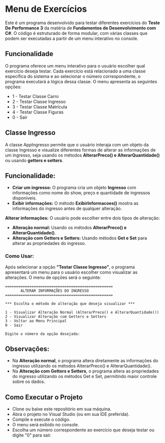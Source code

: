 # Menu de Exercícios
Este é um programa desenvolvido para testar diferentes exercícios do **Teste De Performance 3** da matéria de **Fundamentos de Desenvolvimento com C#**. O código é estruturado de forma modular, com várias classes que podem ser executadas a partir de um menu interativo no console.

## Funcionalidade
O programa oferece um menu interativo para o usuário escolher qual exercício deseja testar. Cada exercício está relacionado a uma classe específica do sistema e ao selecionar o número correspondente, o programa executará a lógica dessa classe. O menu apresenta as seguintes opções:

- 1 - Testar Classe Carro
- 2 - Testar Classe Ingresso
- 3 - Testar Classe Matrícula
- 4 - Testar Classe Figuras
- 0 - Sair

## Classe Ingresso
A classe AppIngresso permite que o usuário interaja com um objeto da classe Ingresso e visualize diferentes formas de alterar as informações de um ingresso, seja usando os métodos **AlterarPreco() e AlterarQuantidade()** ou usando **getters e setters**.

## Funcionalidade:
- **Criar um ingresso:** O programa cria um objeto **Ingresso** com informações como nome do show, preço e quantidade de ingressos disponíveis.
- **Exibir informações:** O método **ExibirInformacoes()** mostra as informações do ingresso antes de qualquer alteração.
  
**Alterar informações:** O usuário pode escolher entre dois tipos de alteração:
- **Alteração normal:** Usando os métodos **AlterarPreco() e AlterarQuantidade()**.
- **Alteração com Getters e Setters:** Usando métodos **Get e Set** para alterar as propriedades do ingresso.

### Como Usar:
Após selecionar a opção **"Testar Classe Ingresso"**, o programa apresentará um menu para o usuário escolher como visualizar as alterações. O menu de opções será o seguinte:

```
=================================================
       ALTERAR INFORMAÇÕES DO INGRESSO     
=================================================

*** Escolha o método de alteração que deseja visualizar ***

1 - Visualizar Alteração Normal (AlterarPreco() e AlterarQuantidade())
2 - Visualizar Alteração com Getters e Setters
3 - Voltar ao Menu Principal
0 - Sair

Digite o número da opção desejada:
```
## Observações:
- Na **Alteração normal**, o programa altera diretamente as informações do ingresso utilizando os métodos AlterarPreco() e AlterarQuantidade().
- Na **Alteração com Getters e Setters**, o programa altera as propriedades do ingresso utilizando os métodos Get e Set, permitindo maior controle sobre os dados.

## Como Executar o Projeto
- Clone ou baixe este repositório em sua máquina.
- Abra o projeto no Visual Studio (ou em sua IDE preferida).
- Compile e execute o código.
- O menu será exibido no console.
- Escolha um número correspondente ao exercício que deseja testar ou digite "0" para sair.
